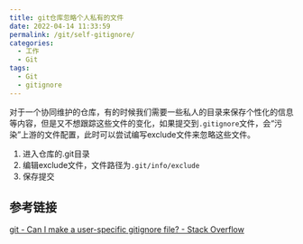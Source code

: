 ```yaml
---
title: git仓库忽略个人私有的文件
date: 2022-04-14 11:33:59
permalink: /git/self-gitignore/
categories:
  - 工作
  - Git
tags:
  - Git
  - gitignore
---
```

对于一个协同维护的仓库，有的时候我们需要一些私人的目录来保存个性化的信息等内容，但是又不想跟踪这些文件的变化，如果提交到`.gitignore`文件，会“污染”上游的文件配置，此时可以尝试编写exclude文件来忽略这些文件。
<!--more-->

1. 进入仓库的.git目录
2. 编辑exclude文件，文件路径为`.git/info/exclude`
3. 保存提交

## 参考链接

[git - Can I make a user-specific gitignore file? - Stack Overflow](https://stackoverflow.com/questions/5724455/can-i-make-a-user-specific-gitignore-file)
